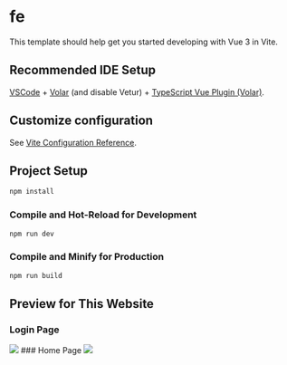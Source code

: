 # fe

This template should help get you started developing with Vue 3 in Vite.

## Recommended IDE Setup

[VSCode](https://code.visualstudio.com/) + [Volar](https://marketplace.visualstudio.com/items?itemName=Vue.volar) (and disable Vetur) + [TypeScript Vue Plugin (Volar)](https://marketplace.visualstudio.com/items?itemName=Vue.vscode-typescript-vue-plugin).

## Customize configuration

See [Vite Configuration Reference](https://vitejs.dev/config/).

## Project Setup

```sh
npm install
```

### Compile and Hot-Reload for Development

```sh
npm run dev
```

### Compile and Minify for Production

```sh
npm run build
```



## Preview for This Website
### Login Page
<img src="https://github.com/IhtishamTac/RepoImage/blob/main/Facegram/login-page.png">
### Home Page 
<img src="https://github.com/IhtishamTac/RepoImage/blob/main/Facegram/homepage.png">
